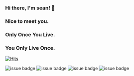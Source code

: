 ### Hi there, I'm sean! 👋
### Nice to meet you.


### Only Once You Live.
### You Only Live Once.

[![Hits](https://hits.seeyoufarm.com/api/count/incr/badge.svg?url=https%3A%2F%2Fgithub.com%2Fsean-baek&count_bg=%2379C83D&title_bg=%23555555&icon=&icon_color=%23E7E7E7&title=hits&edge_flat=false)](https://hits.seeyoufarm.com)


![issue badge](https://img.shields.io/badge/Facebook-xeanbaek-brightgreen)
![issue badge](https://img.shields.io/badge/Instagram-xean__baek-brightgreen)
![issue badge](https://img.shields.io/twitter/url?color=black&label=Twitter&logo=twitter&logoColor=black&url=https%3A%2F%2Ftwitter.com%2Fxeanbaek?link=https://twitter.com/xeanbaek)
![issue badge](https://img.shields.io/github/followers/sean-baek?color=black&label=Github%20Followers&logo=github&logoColor=black)
